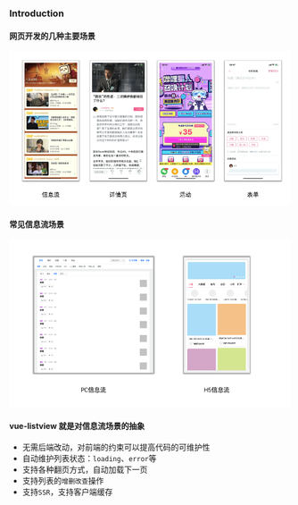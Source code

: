 ### Introduction

<Phone page="" />

#### 网页开发的几种主要场景
<img src="./images/web-mode.png">

#### 常见信息流场景
<img src="./images/flowlist.png"> 

#### vue-listview 就是对信息流场景的抽象
- 无需后端改动，对前端的约束可以提高代码的可维护性
- 自动维护列表状态：`loading`、`error`等
- 支持各种翻页方式，自动加载下一页
- 支持列表的`增删改查`操作
- 支持`SSR`，支持客户端缓存
